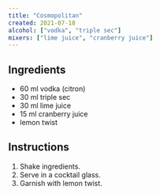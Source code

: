 ```yaml
---
title: "Cosmopolitan"
created: 2021-07-18
alcohol: ["vodka", "triple sec"]
mixers: ["lime juice", "cranberry juice"]
---
```


## Ingredients

- 60 ml vodka (citron)
- 30 ml triple sec
- 30 ml lime juice
- 15 ml cranberry juice
- lemon twist

## Instructions

1. Shake ingredients.
2. Serve in a cocktail glass.
3. Garnish with lemon twist.
